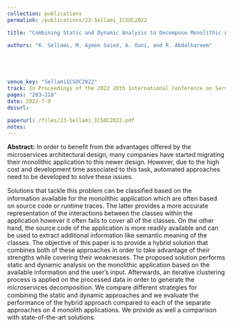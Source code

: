 ```yaml
---
collection: publications
permalink: /publications/23-Sellami_ICSOC2022

title: "Combining Static and Dynamic Analysis to Decompose Monolithic Application into Microservices"

authors: "K. Sellami, M. Aymen Saied, A. Ouni, and R. Abdalkareem"





venue_key: "SellamiICSOC2022"
track: In Proceedings of the 2022 20th International Conference on Service Oriented Computing, (ICSOC'2022) - <strong style="color:#8B0000">Received the Distinguished Paper and Candidates for the Best Paper Award</strong>
pages: "203–218"
date: 2022-7-9
doiurl: 

paperurl: /files/23-Sellami_ICSOC2022.pdf
notes:
---
```


**Abstract:** In order to beneﬁt from the advantages oﬀered by the microservices architectural design, many companies have started migrating their monolithic application to this newer design. However, due to the high cost and development time associated to this task, automated approaches need to be developed to solve these issues.

Solutions that tackle this problem can be classiﬁed based on the information available for the monolithic application which are often based on source code or runtime traces. The latter provides a more accurate representation of the interactions between the classes within the application however it often fails to cover all of the classes. On the other hand, the source code of the application is more readily available and can be used to extract additional information like semantic meaning of the classes. The objective of this paper is to provide a hybrid solution that combines both of these approaches in order to take advantage of their strengths while covering their weaknesses. The proposed solution performs static and dynamic analysis on the monolithic application based on the available information and the user’s input. Afterwards, an iterative clustering process is applied on the processed data in order to generate the microservices decomposition. We compare diﬀerent strategies for combining the static and dynamic approaches and we evaluate the performance of the hybrid approach compared to each of the separate approaches on 4 monolith applications. We provide as well a comparison with state-of-the-art solutions.